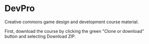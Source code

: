 # DevPro
Creative commons game design and development course material.

First, download the course by clicking the green "Clone or download" button and selecting Download ZIP.

